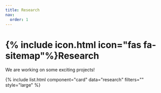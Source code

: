 ```yaml
---
title: Research
nav:
  order: 1
---
```


# {% include icon.html icon="fas fa-sitemap"%}Research

We are working on some exciting projects! 

{% include list.html component="card" data="research" filters="" style="large" %}
